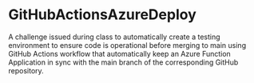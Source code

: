 # GitHubActionsAzureDeploy
A challenge issued during class to automatically create a testing environment to ensure code is operational before merging to main using GitHub Actions workflow that automatically keep an Azure Function Application in sync with the main branch of the corresponding GitHub repository.
